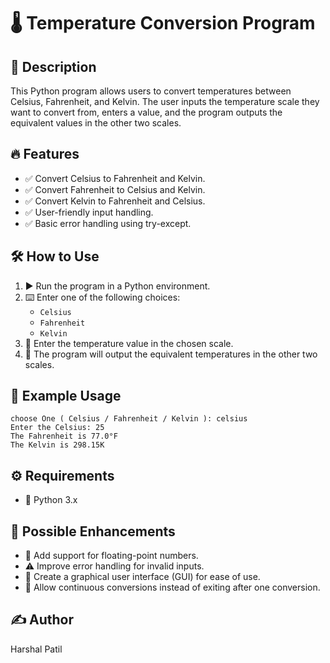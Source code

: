 # 🌡️ Temperature Conversion Program

## 📌 Description
This Python program allows users to convert temperatures between Celsius, Fahrenheit, and Kelvin. The user inputs the temperature scale they want to convert from, enters a value, and the program outputs the equivalent values in the other two scales.

## 🔥 Features
- ✅ Convert Celsius to Fahrenheit and Kelvin.
- ✅ Convert Fahrenheit to Celsius and Kelvin.
- ✅ Convert Kelvin to Fahrenheit and Celsius.
- ✅ User-friendly input handling.
- ✅ Basic error handling using try-except.

## 🛠️ How to Use
1. ▶️ Run the program in a Python environment.
2. ⌨️ Enter one of the following choices:
   - `Celsius`
   - `Fahrenheit`
   - `Kelvin`
3. 📝 Enter the temperature value in the chosen scale.
4. 📢 The program will output the equivalent temperatures in the other two scales.

## 📌 Example Usage
```
choose One ( Celsius / Fahrenheit / Kelvin ): celsius
Enter the Celsius: 25
The Fahrenheit is 77.0°F
The Kelvin is 298.15K
```

## ⚙️ Requirements
- 🐍 Python 3.x

## 🚀 Possible Enhancements
- 🔢 Add support for floating-point numbers.
- ⚠️ Improve error handling for invalid inputs.
- 🎨 Create a graphical user interface (GUI) for ease of use.
- 🔁 Allow continuous conversions instead of exiting after one conversion.

## ✍️ Author
Harshal Patil


